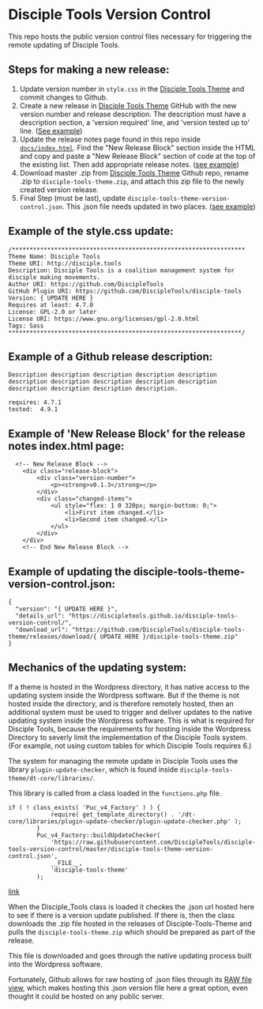 # Disciple Tools Version Control
This repo hosts the public version control files necessary for triggering the remote updating of Disciple Tools.


## Steps for making a new release:
1. Update version number in `style.css` in the [Disciple Tools Theme](https://github.com/DiscipleTools/disciple-tools-theme) and commit changes to Github.
1. Create a new release in [Disciple Tools Theme](https://github.com/DiscipleTools/disciple-tools-theme) GitHub with the new version number and release description. The description must have a description section, a 'version required' line, and 'version tested up to' line. ([See  example](https://github.com/DiscipleTools/disciple-tools-version-control/blob/master/README.md#example-of-a-github-release-description))
1. Update the release notes page found in this repo inside [`docs/index.html`](https://github.com/DiscipleTools/disciple-tools-version-control/blob/master/docs/index.html). Find the "New Release Block" section inside the HTML and copy and paste a "New Release Block" section of code at the top of the existing list. Then add appropriate release notes. ([see example](https://github.com/DiscipleTools/disciple-tools-version-control#example-of-new-release-block-for-the-release-notes-indexhtml-page))
1. Download master .zip from [Disciple Tools Theme](https://github.com/DiscipleTools/disciple-tools-theme) Github repo, rename .zip to `disciple-tools-theme.zip`, and attach this zip file to the newly created version release.
1. Final Step (must be last), update `disciple-tools-theme-version-control.json`. This .json file needs updated in two places. ([see example](https://github.com/DiscipleTools/disciple-tools-version-control/blob/master/README.md#example-of-updating-the-disciple-tools-theme-version-controljson))

## Example of the style.css update:
```
/******************************************************************
Theme Name: Disciple Tools
Theme URI: http://disciple.tools
Description: Disciple Tools is a coalition management system for disciple making movements.
Author URI: https://github.com/DiscipleTools
GitHub Plugin URI: https://github.com/DiscipleTools/disciple-tools
Version: { UPDATE HERE }
Requires at least: 4.7.0
License: GPL-2.0 or later
License URI: https://www.gnu.org/licenses/gpl-2.0.html
Tags: Sass
******************************************************************/
```

## Example of a Github release description:
```
Description description description description description description description description description description description description description description. 

requires: 4.7.1
tested:  4.9.1
```


## Example of 'New Release Block' for the release notes index.html page:
```
  <!-- New Release Block -->
	<div class="release-block">
		<div class="version-number">
			<p><strong>v0.1.3</strong></p>
		</div>
		<div class="changed-items">
			<ul style="flex: 1 0 320px; margin-bottom: 0;">
				<li>First item changed.</li>
				<li>Second item changed.</li>
			</ul>
		</div>
	</div>
	<!-- End New Release Block -->
```


## Example of updating the disciple-tools-theme-version-control.json:
```
{
  "version": "{ UPDATE HERE }",
  "details_url": "https://discipletools.github.io/disciple-tools-version-control/",
  "download_url": "https://github.com/DiscipleTools/disciple-tools-theme/releases/download/{ UPDATE HERE }/disciple-tools-theme.zip"
}
```


## Mechanics of the updating system:
If a theme is hosted in the Wordpress directory, it has native access to the updating system inside the Wordpress software. But if the theme is not hosted inside the directory, and is therefore remotely hosted, then an additional system must be used to trigger and deliver updates to the native updating system inside the Wordpress software. This is what is required for Disciple Tools, because the requirements for hosting inside the Wordpress Directory to severly limit the implementation of the Disciple Tools system. (For example, not using custom tables for which Disciple Tools requires 6.)

The system for managing the remote update in Disciple Tools uses the library `plugin-update-checker`, which is found inside `disciple-tools-theme/dt-core/libraries/`.

This library is called from a class loaded in the `functions.php` file. 
```
if ( ! class_exists( 'Puc_v4_Factory' ) ) {
            require( get_template_directory() . '/dt-core/libraries/plugin-update-checker/plugin-update-checker.php' );
        }
        Puc_v4_Factory::buildUpdateChecker(
            'https://raw.githubusercontent.com/DiscipleTools/disciple-tools-version-control/master/disciple-tools-theme-version-control.json',
            __FILE__,
            'disciple-tools-theme'
        );
```
[link](https://github.com/DiscipleTools/disciple-tools-theme/blob/0a8ea1cef2d2b168b5021cbdc103066f4f448aaf/functions.php#L214)

When the Disciple_Tools class is loaded it checkes the .json url hosted here to see if there is a version update published. If there is, then the class downloads the .zip file hosted in the releases of Disciple-Tools-Theme and pulls the `disciple-tools-theme.zip` which should be prepared as part of the release.

This file is downloaded and goes through the native updating process built into the Wordpress software.

Fortunately, Github allows for raw hosting of .json files through its [RAW file view](https://raw.githubusercontent.com/DiscipleTools/disciple-tools-version-control/master/disciple-tools-plugin-version-control.json), which makes hosting this .json version file here a great option, even thought it could be hosted on any public server.
